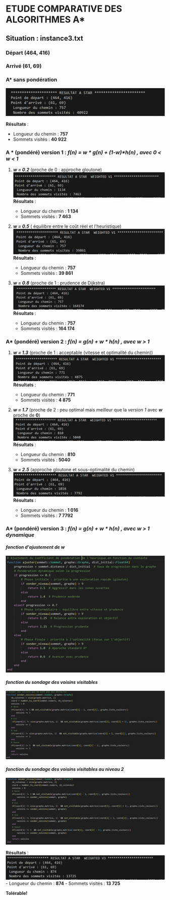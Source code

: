 # ETUDE COMPARATIVE DES ALGORITHMES A*

## Situation : instance3.txt
### Départ (464, 416) 
### Arrivé (61, 69)

### A* sans pondération

![](images/comp1.png)

**Résultats** :
- Longueur du chemin : **757**
- Sommets visités : **40 922**

### A * (pondéré) version  1 :   ***f(n) = w \* g(n) + (1-w)\*h(n) , avec  0 < w < 1***

1. ***w = 0.2*** (proche de 0 : approche gloutone)
![](images/comp2.png)
**Résultats** : 
    - Longueur du chemin : **1 134**
    - Sommets visités : **7 463**

2. ***w = 0.5*** ( équilibre entre le coût réel et l'heuristique)
![](images/comp3.png)
**Résultats** : 
    - Longueur du chemin : **757**
    - Sommets visités : **39 861**

1. ***w = 0.8*** (proche de 1 : prudence de Dijkstra)
![](images/comp4.png)
**Résultats** : 
    - Longueur du chemin : **757**
    - Sommets visités : **164 174**

### A* (pondéré) version 2 : ***f(n) = g(n) + w \* h(n) , avec w > 1***
1. ***w = 1.3*** (proche de 1 : acceptable (vitesse et optimalité du chemin))
![](images/comp5.png)
**Résultats** : 
    - Longueur du chemin : **771** 
    - Sommets visités :  **4 875**

2. ***w = 1.7*** (proche de 2 : peu optimal mais meilleur que la *version 1* avec ***w*** proche de **0**)
![](images/comp6.png)
**Résultats** : 
    - Longueur du chemin : **810**
    - Sommets visités :  **5040**

3. ***w = 2.5*** (approche gloutone et sous-optimalité du chemin)
![](images/comp7.png)
**Résultats** : 
    - Longueur du chemin : **1 016**
    - Sommets visités :  **7 7792**




### A* (pondéré) version 3 : ***f(n) = g(n) + w \* h(n) , avec w > 1 dynamique***

#### *fonction d'ajustement de* ***w***
![](images/comp8.png)

#### *fonction du sondage des voisins visitables*
![](images/comp9.png)
#### *fonction du sondage des voisins visitables au niveau 2*
![](images/comp10.png)

**Résultats** : 
![](images/comp11.png)
    - Longueur du chemin : **874** 
    - Sommets visités :  **13 725**

**Tolérable!**

